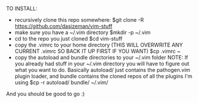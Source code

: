 TO INSTALL:
- recursively clone this repo somewhere:
    $git clone -R https://github.com/dasizeman/vim-stuff
- make sure you have a ~/.vim directory
    $mkdir -p ~/.vim
- cd to the repo you just cloned
    $cd vim-stuff
- copy the .vimrc to your home directory (THIS WILL OVERWRITE ANY CURRENT .vimrc
  SO BACK IT UP FIRST IF YOU WANT)
    $cp .vimrc ~
- copy the autoload and bundle directories to your ~/.vim folder
NOTE: If you already had stuff in your ~/.vim directory you will have to figure
out what you want to do.  Basically autoload/ just contains the pathogen.vim
plugin loader, and bundle contains the cloned repos of all the plugins I'm using
    $cp -r autoload/ bundle/ ~/.vim/

And you should be good to go :)
